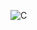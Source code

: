 ![C](https://github.com/flyandancexo/IDE-less-AVR/assets/66555404/12f16cf6-6d1d-4f56-b37a-6932daf21355)
